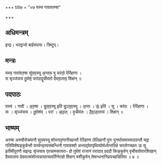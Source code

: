 +++
title = "०७ यस्य गावावरुषा"

+++
## अधिमन्त्रम्
इन्द्रः। भरद्वाजो बार्हस्पत्यः। त्रिष्टुप्।

## मन्त्रः
यस्य॒ गावा॑वरु॒षा सू॑यव॒स्यू अ॒न्तरू॒ षु चर॑तो॒ रेरि॑हाणा ।  
स सृञ्ज॑याय तु॒र्वशं॒ परा॑दाद्वृ॒चीव॑तो दैववा॒ताय॒ शिक्ष॑न् ॥

## पदपाठः
यस्य॑ । गावौ॑ । अ॒रु॒षा । सु॒य॒व॒स्यू इति॑ सु॒ऽय॒व॒स्यू । अ॒न्तः । ऊं॒ इति॑ । सु । चर॑तः । रेरि॑हाणा ।  
सः । सृञ्ज॑याय । तु॒र्वश॑म् । परा॑ । अ॒दा॒त् । वृ॒चीव॑तः । दै॒व॒ऽवा॒ताय॑ । शिक्ष॑न् ॥

## भाष्यम्
अरुषा अरुषौरोचमानौ सुयवस्यू शोभनतृणानीच्छन्तौ रेरिहाणा लेलिहानौ पुनः पुनर्घासमास्वादयन्तौ यद्वा गतिविशेषङ्कुर्वन्तौ यस्येन्द्रस्यसंबन्धिनौ गावावश्वौ अन्तर्द्यावापृथिव्योर्मध्येन्तरिक्षे चरतोगच्छतः ऊ सु इतीमौपूरणौ सइन्द्रः सृंजयाय एतन्नामकायरा- ज्ञे तुर्वशं राजानं परादात् प्रददौ किङ्कुर्वन् वृचीवतोवारशिखान् दैववाताय देववातवंशोत्पन्नायात्यावर्तिनेराज्ञे शिक्षन् वशीकुर्वन् तेषान्धनानिप्रयच्छन्नितिवा ॥ ७ ॥